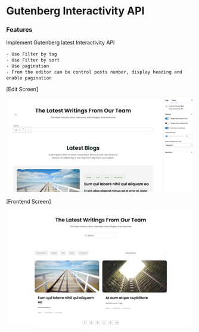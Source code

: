 # Gutenberg Interactivity API

### Features
Implement Gutenberg latest Interactivity API

    - Use Filter by tag
    - Use Filter by sort
    - Use pagination
    - From the editor can be control posts number, display heading and enable pagination

[Edit Screen]

![Alt desc](https://github.com/anisur2805/interactivity-api/blob/master/edit-screen.png)

[Frontend Screen]

![Alt desc](https://github.com/anisur2805/interactivity-api/blob/master/frontend.png)